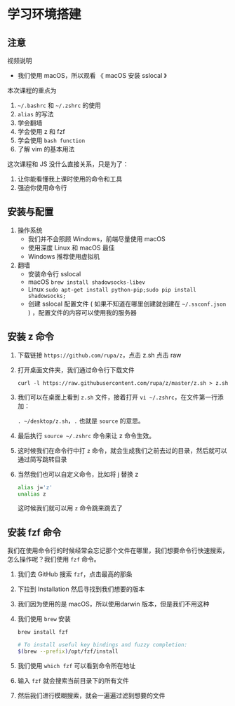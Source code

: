 # 学习环境搭建

## 注意

视频说明

- 我们使用 macOS，所以观看 《 macOS 安装 sslocal 》

本次课程的重点为

1. `~/.bashrc` 和 `~/.zshrc` 的使用
2. `alias` 的写法
3. 学会翻墙
4. 学会使用 z 和 fzf
5. 学会使用 `bash function`
6. 了解 vim 的基本用法 

这次课程和 JS 没什么直接关系，只是为了：

1. 让你能看懂我上课时使用的命令和工具
2. 强迫你使用命令行

## 安装与配置

1. 操作系统
   - 我们并不会照顾 Windows，前端尽量使用 macOS
   - 使用深度 Linux 和 macOS 最佳
   - Windows 推荐使用虚拟机
2. 翻墙
   -  安装命令行 sslocal
     - macOS `brew install shadowsocks-libev`
     - Linux `sudo apt-get install python-pip;sudo pip install shadowsocks;`
   - 创建 sslocal 配置文件 ( 如果不知道在哪里创建就创建在 `~/.ssconf.json` ) ，配置文件的内容可以使用我的服务器

## 安装 z 命令

1.  下载链接 `https://github.com/rupa/z`，点击 z.sh 点击 raw

2.  打开桌面文件夹，我们通过命令行下载文件 

    `curl -l https://raw.githubusercontent.com/rupa/z/master/z.sh > z.sh`

3.  我们可以在桌面上看到 `z.sh` 文件，接着打开 `vi ~/.zshrc`，在文件第一行添加：

    `. ~/desktop/z.sh`，`.` 也就是 `source` 的意思。

4.  最后执行 `source ~/.zshrc` 命令来让 z 命令生效。

5.  这时候我们在命令行中打 `z` 命令，就会生成我们之前去过的目录，然后就可以通过简写跳转目录

6.  当然我们也可以自定义命令，比如将 j 替换 z

    ```bash
    alias j='z'
    unalias z
    ```

    这时候我们就可以用 `z` 命令跳来跳去了

## 安装 fzf 命令

我们在使用命令行的时候经常会忘记那个文件在哪里，我们想要命令行快速搜索，怎么操作呢？我们使用 `fzf` 命令。

1. 我们去 GitHub 搜索 `fzf`，点击最高的那条

2. 下拉到 Installation 然后寻找到我们想要的版本

3. 我们因为使用的是 macOS，所以使用darwin 版本，但是我们不用这种

4. 我们使用 `brew` 安装

   ```bash
   brew install fzf
   
   # To install useful key bindings and fuzzy completion:
   $(brew --prefix)/opt/fzf/install
   ```

5. 我们使用 `which fzf` 可以看到命令所在地址

6. 输入 `fzf` 就会搜索当前目录下的所有文件

7. 然后我们进行模糊搜索，就会一遍遍过滤到想要的文件